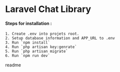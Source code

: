 # Laravel Chat Library
#### Steps for installation :
    1. Create .env into projets root.  
    2. Setup database information and APP_URL to .env
    3. Run `npm install`
    4. Run `php artisan key:genrate`
    5. Run `php artisan migrate`
    6. Run `npm run dev`

readme